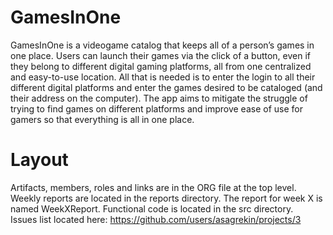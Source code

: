 # GamesInOne
GamesInOne is a videogame catalog that keeps all of a person’s games in one place. Users can launch their games via the click of a button, even if they belong to different digital gaming platforms, all from one centralized and easy-to-use location. All that is needed is to enter the login to all their different digital platforms and enter the games desired to be cataloged (and their address on the computer). The app aims to mitigate the struggle of trying to find games on different platforms and improve ease of use for gamers so that everything is all in one place.
# Layout
Artifacts, members, roles and links are in the ORG file at the top level. Weekly reports are located in the reports directory. The report for week X is named WeekXReport. Functional code is located in the src directory.\
Issues list located here: https://github.com/users/asagrekin/projects/3
